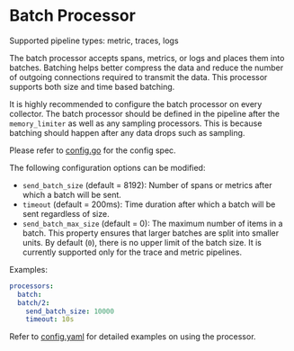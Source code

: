 # Batch Processor

Supported pipeline types: metric, traces, logs

The batch processor accepts spans, metrics, or logs and places them into
batches. Batching helps better compress the data and reduce the number of
outgoing connections required to transmit the data. This processor supports
both size and time based batching.

It is highly recommended to configure the batch processor on every collector.
The batch processor should be defined in the pipeline after the `memory_limiter`
as well as any sampling processors. This is because batching should happen after
any data drops such as sampling.

Please refer to [config.go](./config.go) for the config spec.

The following configuration options can be modified:
- `send_batch_size` (default = 8192): Number of spans or metrics after which a
batch will be sent.
- `timeout` (default = 200ms): Time duration after which a batch will be sent
regardless of size.
- `send_batch_max_size` (default = 0): The maximum number of items in a batch.
 This property ensures that larger batches are split into smaller units.
 By default (`0`), there is no upper limit of the batch size.
 It is currently supported only for the trace and metric pipelines.

Examples:

```yaml
processors:
  batch:
  batch/2:
    send_batch_size: 10000
    timeout: 10s
```

Refer to [config.yaml](./testdata/config.yaml) for detailed
examples on using the processor.
